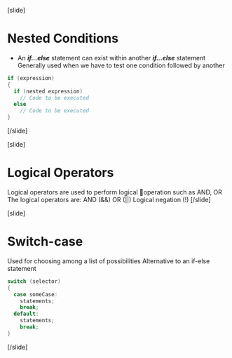 [slide]
# Nested Conditions
- An ***if...else*** statement can exist within another ***if...else*** statement
  Generally used when we have to test one condition followed by another
```csharp
if (expression)
{
  if (nested expression)
    // Code to be executed
  else
    // Code to be executed
}
```
[/slide]

[slide]
# Logical Operators
Logical operators are used to perform logical operation such as AND, OR
The logical operators are:
AND (&&)
OR (||)
Logical negation (!)
[/slide]

[slide]
# Switch-case
Used for choosing among a list of possibilities
Alternative to an if-else statement
```csharp
switch (selector)
{
  case someCase:
    statements;
    break;
  default:
    statements;
    break;
}
```
[/slide]